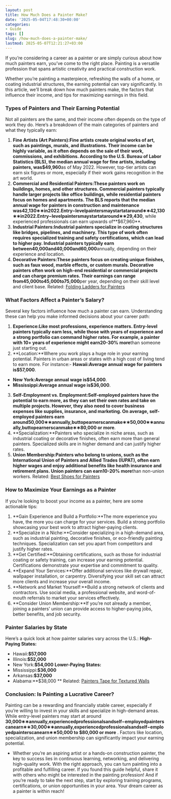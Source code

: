 ```yaml
---
layout: post
title: How Much Does a Painter Make?
date: '2025-05-04T17:48:30+00:00'
categories:
- Guide
tags: []
slug: /how-much-does-a-painter-make/
lastmod: 2025-05-07T12:21:27+03:00
---
```


If you’re considering a career as a painter or are simply curious about how much painters earn, you’ve come to the right place. Painting is a versatile profession that spans artistic creativity and practical construction work.

Whether you’re painting a masterpiece, refreshing the walls of a home, or coating industrial structures, the earning potential can vary significantly. In this article, we’ll break down how much painters make, the factors that influence their income, and tips for maximizing earnings in this field.
### **Types of Painters and Their Earning Potential**
Not all painters are the same, and their income often depends on the type of work they do. Here’s a breakdown of the main categories of painters and what they typically earn:
1. **Fine Artists (Art Painters):**Fine artists create original works of art, such as paintings, murals, and illustrations. Their income can be highly variable, as it often depends on the sale of their work, commissions, and exhibitions. According to the U.S. Bureau of Labor Statistics (BLS), the median annual wage for fine artists, including painters, was**$49,960**as of May 2022. However, top-tier artists can earn six figures or more, especially if their work gains recognition in the art world.
2. **Commercial and Residential Painters:**These painters work on buildings, homes, and other structures. Commercial painters typically handle larger projects like office buildings, while residential painters focus on homes and apartments. The BLS reports that the median annual wage for painters in construction and maintenance was**42,130∗∗in2022.Entry−levelpaintersmaystartataround∗∗42,130∗∗in2022.Entry−levelpaintersmaystartataround∗∗29,430**, while experienced professionals can earn upwards of**$67,960**.
3. **Industrial Painters:**Industrial painters specialize in coating structures like bridges, pipelines, and machinery. This type of work often requires specialized training and safety certifications, which can lead to higher pay. Industrial painters typically earn between**40,000and40,000and60,000**annually, depending on their experience and location.
4. **Decorative Painters:**These painters focus on creating unique finishes, such as faux wood, marble effects, or custom murals. Decorative painters often work on high-end residential or commercial projects and can charge premium rates. Their earnings can range from**45,000to45,000to75,000**per year, depending on their skill level and client base.
Related:
[Folding Ladders for Painters](https://pestpolicy.com/best-folding-ladders-for-painters/)
### **What Factors Affect a Painter’s Salary?**
Several key factors influence how much a painter can earn. Understanding these can help you make informed decisions about your career path:
1. **Experience:**Like most professions, experience matters. Entry-level painters typically earn less, while those with years of experience and a strong portfolio can command higher rates. For example, a painter with 10+ years of experience might earn**20-30% more**than someone just starting out.
2. **Location:**Where you work plays a huge role in your earning potential. Painters in urban areas or states with a high cost of living tend to earn more. For instance:- **Hawaii:**Average annual wage for painters is**$57,000**.
- **New York:**Average annual wage is**$54,000**.
- **Mississippi:**Average annual wage is**$36,000**.
3. **Self-Employment vs. Employment:**Self-employed painters have the potential to earn more, as they can set their own rates and take on multiple projects. However, they also need to cover business expenses like supplies, insurance, and marketing. On average, self-employed painters earn around**50,000∗∗annually,buttopearnerscanmake∗∗50,000∗∗annually,buttopearnerscanmake∗∗80,000 or more**.
4. **Specialization:**Painters who specialize in niche areas, such as industrial coating or decorative finishes, often earn more than general painters. Specialized skills are in higher demand and can justify higher rates.
5. **Union Membership:**Painters who belong to unions, such as the International Union of Painters and Allied Trades (IUPAT), often earn higher wages and enjoy additional benefits like health insurance and retirement plans. Union painters can earn**10-20% more**than non-union workers.
Related:
[Best Shoes for Painters](https://pestpolicy.com/best-shoes-for-painters/)
### **How to Maximize Your Earnings as a Painter**
If you’re looking to boost your income as a painter, here are some actionable tips:
1. **Gain Experience and Build a Portfolio:**The more experience you have, the more you can charge for your services. Build a strong portfolio showcasing your best work to attract higher-paying clients.
2. **Specialize in a Niche:**Consider specializing in a high-demand area, such as industrial painting, decorative finishes, or eco-friendly painting techniques. Specialization can set you apart from competitors and justify higher rates.
3. **Get Certified:**Obtaining certifications, such as those for industrial coating or safety training, can increase your earning potential. Certifications demonstrate your expertise and commitment to quality.
4. **Expand Your Services:**Offer additional services like drywall repair, wallpaper installation, or carpentry. Diversifying your skill set can attract more clients and increase your overall income.
5. **Network and Market Yourself:**Build a strong network of clients and contractors. Use social media, a professional website, and word-of-mouth referrals to market your services effectively.
6. **Consider Union Membership:**If you’re not already a member, joining a painters’ union can provide access to higher-paying jobs, better benefits, and job security.
### **Painter Salaries by State**
Here’s a quick look at how painter salaries vary across the U.S.:
**High-Paying States:**
- Hawaii:**$57,000**
- Illinois:**$52,000**
- New York:**$54,000**
**Lower-Paying States:**
- Mississippi:**$36,000**
- Arkansas:**$37,000**
- Alabama:**$38,000 **
Related:
[Painters Tape for Textured Walls](https://pestpolicy.com/best-painters-tape-for-textured-walls/)
### **Conclusion: Is Painting a Lucrative Career?**
Painting can be a rewarding and financially stable career, especially if you’re willing to invest in your skills and specialize in high-demand areas. While entry-level painters may start at around
**30,000∗∗annually,experiencedprofessionalsandself−employedpainterscanearn∗∗30,000∗∗annually,experiencedprofessionalsandself−employedpainterscanearn∗∗50,000 to $80,000 or more**
. Factors like location, specialization, and union membership can significantly impact your earning potential.
- Whether you’re an aspiring artist or a hands-on construction painter, the key to success lies in continuous learning, networking, and delivering high-quality work. With the right approach, you can turn painting into a profitable and fulfilling career.
If you found this guide helpful, share it with others who might be interested in the painting profession! And if you’re ready to take the next step, start by exploring training programs, certifications, or union opportunities in your area. Your dream career as a painter is within reach!

